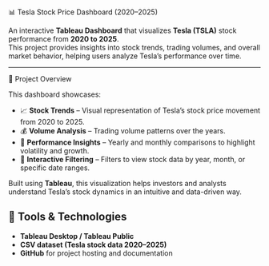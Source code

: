 📊 Tesla Stock Price Dashboard (2020–2025)

An interactive **Tableau Dashboard** that visualizes **Tesla (TSLA)** stock performance from **2020 to 2025**.  
This project provides insights into stock trends, trading volumes, and overall market behavior, helping users analyze Tesla’s performance over time.

---

🚀 Project Overview

This dashboard showcases:
- 📈 **Stock Trends** – Visual representation of Tesla’s stock price movement from 2020 to 2025.  
- 💰 **Volume Analysis** – Trading volume patterns over the years.  
- 🧠 **Performance Insights** – Yearly and monthly comparisons to highlight volatility and growth.  
- 📆 **Interactive Filtering** – Filters to view stock data by year, month, or specific date ranges.  

Built using **Tableau**, this visualization helps investors and analysts understand Tesla’s stock dynamics in an intuitive and data-driven way.



## 🧩 Tools & Technologies

- **Tableau Desktop / Tableau Public**
- **CSV dataset (Tesla stock data 2020–2025)**
- **GitHub** for project hosting and documentation
